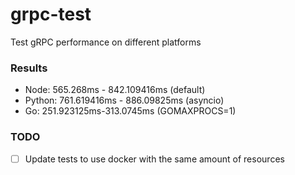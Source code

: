 # grpc-test
Test gRPC performance on different platforms

### Results
- Node: 565.268ms - 842.109416ms (default)
- Python: 761.619416ms - 886.09825ms (asyncio)
- Go: 251.923125ms-313.0745ms (GOMAXPROCS=1)

### TODO
- [ ] Update tests to use docker with the same amount of resources
